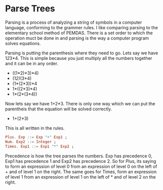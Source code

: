 # Parse Trees
Parsing is a process of analyzing a string of symbols in a computer language, conforming to the grammer rules. I like comparing parsing to the elementary school method of PEMDAS. There is a set order to which the operation muct be done in and parsing is the way a computer program solves equations. 

Parsing is putting the parenthesis where they need to go. Lets say we have 1*2*3*4. This is simple because you just multiply all the numbers together and it can be in any order. 
   * ((1*2)*3)*4)
   * (1*2)*(3*4)
   * (1*(2*3))*4
   * 1*((2*3)*4)
   * 1*(2*(3*4))
   
Now lets say we have 1+2*3. There is only one way which we can put the parentheis that the equation will be solved correctly. 
   * 1+(2*3)
   
This is all written in the rules. 
``` Haskell
Plus. Exp ::= Exp "+" Exp1 ;
Num. Exp2 ::= Integer ;
Times. Exp1 ::= Exp1 "*" Exp2 ;
```
Precedence is how the tree parses the numbers. Exp has precedence 0, Exp1 has precedence 1 and Exp2 has precedence 2. So for Plus, its saying to form an expression of level 0 from an expression of level 0 on the left of + and of level 1 on the right. The same goes for Times, form an expression of level 1 from an expression of level 1 on the left of * and of level 2 on the right.
